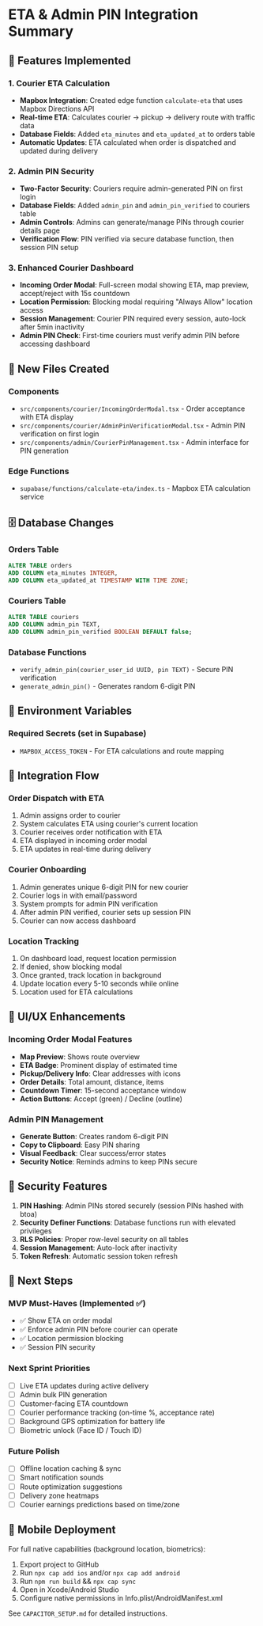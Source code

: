 # ETA & Admin PIN Integration Summary

## 🎯 Features Implemented

### 1. Courier ETA Calculation
- **Mapbox Integration**: Created edge function `calculate-eta` that uses Mapbox Directions API
- **Real-time ETA**: Calculates courier → pickup → delivery route with traffic data
- **Database Fields**: Added `eta_minutes` and `eta_updated_at` to orders table
- **Automatic Updates**: ETA calculated when order is dispatched and updated during delivery

### 2. Admin PIN Security
- **Two-Factor Security**: Couriers require admin-generated PIN on first login
- **Database Fields**: Added `admin_pin` and `admin_pin_verified` to couriers table
- **Admin Controls**: Admins can generate/manage PINs through courier details page
- **Verification Flow**: PIN verified via secure database function, then session PIN setup

### 3. Enhanced Courier Dashboard
- **Incoming Order Modal**: Full-screen modal showing ETA, map preview, accept/reject with 15s countdown
- **Location Permission**: Blocking modal requiring "Always Allow" location access
- **Session Management**: Courier PIN required every session, auto-lock after 5min inactivity
- **Admin PIN Check**: First-time couriers must verify admin PIN before accessing dashboard

## 📁 New Files Created

### Components
- `src/components/courier/IncomingOrderModal.tsx` - Order acceptance with ETA display
- `src/components/courier/AdminPinVerificationModal.tsx` - Admin PIN verification on first login
- `src/components/admin/CourierPinManagement.tsx` - Admin interface for PIN generation

### Edge Functions
- `supabase/functions/calculate-eta/index.ts` - Mapbox ETA calculation service

## 🗄️ Database Changes

### Orders Table
```sql
ALTER TABLE orders
ADD COLUMN eta_minutes INTEGER,
ADD COLUMN eta_updated_at TIMESTAMP WITH TIME ZONE;
```

### Couriers Table
```sql
ALTER TABLE couriers
ADD COLUMN admin_pin TEXT,
ADD COLUMN admin_pin_verified BOOLEAN DEFAULT false;
```

### Database Functions
- `verify_admin_pin(courier_user_id UUID, pin TEXT)` - Secure PIN verification
- `generate_admin_pin()` - Generates random 6-digit PIN

## 🔑 Environment Variables

### Required Secrets (set in Supabase)
- `MAPBOX_ACCESS_TOKEN` - For ETA calculations and route mapping

## 🔄 Integration Flow

### Order Dispatch with ETA
1. Admin assigns order to courier
2. System calculates ETA using courier's current location
3. Courier receives order notification with ETA
4. ETA displayed in incoming order modal
5. ETA updates in real-time during delivery

### Courier Onboarding
1. Admin generates unique 6-digit PIN for new courier
2. Courier logs in with email/password
3. System prompts for admin PIN verification
4. After admin PIN verified, courier sets up session PIN
5. Courier can now access dashboard

### Location Tracking
1. On dashboard load, request location permission
2. If denied, show blocking modal
3. Once granted, track location in background
4. Update location every 5-10 seconds while online
5. Location used for ETA calculations

## 🎨 UI/UX Enhancements

### Incoming Order Modal Features
- **Map Preview**: Shows route overview
- **ETA Badge**: Prominent display of estimated time
- **Pickup/Delivery Info**: Clear addresses with icons
- **Order Details**: Total amount, distance, items
- **Countdown Timer**: 15-second acceptance window
- **Action Buttons**: Accept (green) / Decline (outline)

### Admin PIN Management
- **Generate Button**: Creates random 6-digit PIN
- **Copy to Clipboard**: Easy PIN sharing
- **Visual Feedback**: Clear success/error states
- **Security Notice**: Reminds admins to keep PINs secure

## 🔐 Security Features

1. **PIN Hashing**: Admin PINs stored securely (session PINs hashed with btoa)
2. **Security Definer Functions**: Database functions run with elevated privileges
3. **RLS Policies**: Proper row-level security on all tables
4. **Session Management**: Auto-lock after inactivity
5. **Token Refresh**: Automatic session token refresh

## 🚀 Next Steps

### MVP Must-Haves (Implemented ✅)
- ✅ Show ETA on order modal
- ✅ Enforce admin PIN before courier can operate
- ✅ Location permission blocking
- ✅ Session PIN security

### Next Sprint Priorities
- [ ] Live ETA updates during active delivery
- [ ] Admin bulk PIN generation
- [ ] Customer-facing ETA countdown
- [ ] Courier performance tracking (on-time %, acceptance rate)
- [ ] Background GPS optimization for battery life
- [ ] Biometric unlock (Face ID / Touch ID)

### Future Polish
- [ ] Offline location caching & sync
- [ ] Smart notification sounds
- [ ] Route optimization suggestions
- [ ] Delivery zone heatmaps
- [ ] Courier earnings predictions based on time/zone

## 📱 Mobile Deployment

For full native capabilities (background location, biometrics):
1. Export project to GitHub
2. Run `npx cap add ios` and/or `npx cap add android`
3. Run `npm run build` && `npx cap sync`
4. Open in Xcode/Android Studio
5. Configure native permissions in Info.plist/AndroidManifest.xml

See `CAPACITOR_SETUP.md` for detailed instructions.